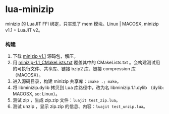 # lua-minizip
minizip 的 LuaJIT FFI 绑定，只实现了 mem 模块。Linux | MACOSX, minizip v1.1 + LuaJIT v2。

### 构建
1. 下载 [minizip v1.1](https://github.com/nmoinvaz/minizip/releases/tag/1.1) 源码包，解压。
2. 用 [minizip-1.1_CMakeLists.txt](lua-minizip/minizip-1.1_CMakeLists.txt) 覆盖其中的 CMakeLists.txt 。会构建测试用的可执行文件、共享库、链接 bzip2 库、链接 compression 库（MACOSX）。
3. 进入源码目录，构建 minizip 共享库：`cmake .; make`。
4. 将 libminizip.dylib 拷贝到 Lua 库路径中，改为名 libminizip.1.1.dylib （dylib: MACOSX, so: Linux）。
5. 测试 zip ，生成 zip.zip 文件：`luajit test_zip.lua`。
6. 测试 unzip ，显示 zip.zip 的信息、内容：`luajit test_unzip.lua`。


